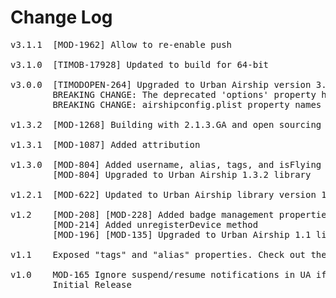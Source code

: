 # Change Log
<pre>
v3.1.1  [MOD-1962] Allow to re-enable push

v3.1.0  [TIMOB-17928] Updated to build for 64-bit

v3.0.0  [TIMODOPEN-264] Upgraded to Urban Airship version 3.0.2 for iOS
        BREAKING CHANGE: The deprecated 'options' property has been removed -- airshipconfig.plist file is required now
        BREAKING CHANGE: airshipconfig.plist property names have changed

v1.3.2  [MOD-1268] Building with 2.1.3.GA and open sourcing
	
v1.3.1  [MOD-1087] Added attribution
	
v1.3.0  [MOD-804] Added username, alias, tags, and isFlying properties
        [MOD-804] Upgraded to Urban Airship 1.3.2 library

v1.2.1  [MOD-622] Updated to Urban Airship library version 1.2.0.a

v1.2    [MOD-208] [MOD-228] Added badge management properties (autoResetBadge, autoBadge, badgeNumber) and method (resetBadge)
        [MOD-214] Added unregisterDevice method
        [MOD-196] [MOD-135] Upgraded to Urban Airship 1.1 library for iOS5 support

v1.1	Exposed "tags" and "alias" properties. Check out the documentation for more information.

v1.0    MOD-165 Ignore suspend/resume notifications in UA if not yet initialized (Refreshed download)
        Initial Release
